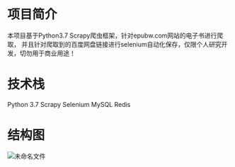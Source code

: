# 项目简介
本项目基于Python3.7 Scrapy爬虫框架，针对epubw.com网站的电子书进行爬取，
并且针对爬取到的百度网盘链接进行selenium自动化保存，仅限个人研究开发，切勿用于商业用途！

# 技术栈
Python 3.7
Scrapy
Selenium
MySQL
Redis

# 结构图
![未命名文件](https://tva1.sinaimg.cn/large/006y8mN6ly1g9afd3uf5hj30vk0u0ady.jpg)
